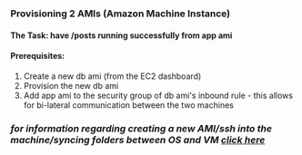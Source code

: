 ### Provisioning 2 AMIs (Amazon Machine Instance)
#### The Task: have /posts running successfully from app ami
#### Prerequisites:
1. Create a new db ami (from the EC2 dashboard)
2. Provision the new db ami
3. Add app ami to the security group of db ami's inbound rule - this allows for bi-lateral communication between the two machines

### ***for information regarding creating a new AMI/ssh into the machine/syncing folders between OS and VM [click here](https://github.com/Spartabariallali/Nodejs_Webapp_App)***
